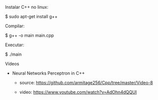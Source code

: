 Instalar C++ no linux:

$ sudo apt-get install g++

Compilar:

$ g++ -o main main.cpp

Executar:

$ ./main

Vídeos

- Neural Networks Perceptron in C++

	- source:  https://github.com/armitage256/Cpp/tree/master/Video-8

	- video: https://www.youtube.com/watch?v=AdOhn4dQQUI